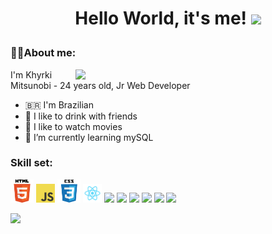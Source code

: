 # <p align="center">Hello World, it's me! <img src="https://camo.githubusercontent.com/e8e7b06ecf583bc040eb60e44eb5b8e0ecc5421320a92929ce21522dbc34c891/68747470733a2f2f6d656469612e67697068792e636f6d2f6d656469612f6876524a434c467a6361737252346961377a2f67697068792e676966" width="20" /></p>

### 🕵️‍♂️About me:
<img align='right' src="https://visualstudio.microsoft.com/wp-content/uploads/2020/12/subscribe.png" width="400">

I'm Khyrki Mitsunobi - 24 years old, Jr Web Developer
- 🇧🇷 I'm Brazilian
- 🍺 I like to drink with friends
- 🍿 I like to watch movies
- 🌱 I’m currently learning mySQL

### Skill set:
<p align="left">
<img src="https://raw.githubusercontent.com/github/explore/80688e429a7d4ef2fca1e82350fe8e3517d3494d/topics/html/html.png" height="auto" width="37">
<img src="https://raw.githubusercontent.com/github/explore/80688e429a7d4ef2fca1e82350fe8e3517d3494d/topics/javascript/javascript.png" height="auto" width="30">
<img src="https://raw.githubusercontent.com/github/explore/80688e429a7d4ef2fca1e82350fe8e3517d3494d/topics/css/css.png" height="auto" width="37">
<img src="https://raw.githubusercontent.com/github/explore/80688e429a7d4ef2fca1e82350fe8e3517d3494d/topics/react/react.png" height="auto" width="30">
<img src="https://cdn.iconscout.com/icon/free/png-512/redux-283024.png" height="auto" width="30">
<img src="https://icons-for-free.com/iconfiles/png/512/development+logo+mysql+icon-1320184807686758112.png" height="auto" width="30">
<img src="https://camo.githubusercontent.com/62089edec0ee40bb26b3bf5f973b14d7f8e4b4e942f115cde5b9a5f9c0ca3382/687474703a2f2f7365656b6c6f676f2e636f6d2f696d616765732f4a2f6a6573742d6c6f676f2d463939303145424246372d7365656b6c6f676f2e636f6d2e706e67" height="auto" width="30">
<img src="https://testing-library.com/img/octopus-128x128.png" height="auto" width="30">
<img src="https://upload.wikimedia.org/wikipedia/commons/thumb/3/3f/Git_icon.svg/1024px-Git_icon.svg.png" height="auto" width="30">
<img src="https://pics.freeicons.io/uploads/icons/png/3525127881551941184-512.png" height="auto" width="30">
</p>


![](https://github-profile-summary-cards.vercel.app/api/cards/profile-details?username=Khyrki&theme=nord_bright)






<!--
![](https://github-profile-summary-cards.vercel.app/api/cards/stats?username=khyrki&theme=nord_dark)
. ![](https://github-profile-summary-cards.vercel.app/api/cards/productive-time?username=khyrki&theme=nord_dark)
-->



<!--
**Khyrki/Khyrki** is a ✨ _special_ ✨ repository because its `README.md` (this file) appears on your GitHub profile.

Here are some ideas to get you started:

- 🔭 I’m currently working on ...
- 🌱 I’m currently learning ...
- 👯 I’m looking to collaborate on ...
- 🤔 I’m looking for help with ...
- 💬 Ask me about ...
- 📫 How to reach me: ...
- 😄 Pronouns: ...
- ⚡ Fun fact: ...
-->
